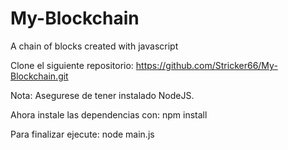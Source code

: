 # My-Blockchain
A chain of blocks created with javascript

Clone el siguiente repositorio: https://github.com/Stricker66/My-Blockchain.git

Nota: Asegurese de tener instalado NodeJS.

Ahora instale las dependencias con: npm install

Para finalizar ejecute: node main.js
